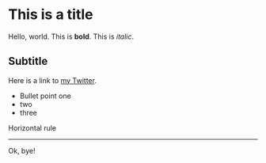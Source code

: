 # This is a title

Hello, world. This is **bold**. This is *italic*.

## Subtitle

Here is a link to [my Twitter](http://twitter.com/anotheredgydog).

* Bullet point one
* two
* three

Horizontal rule

---

Ok, bye!